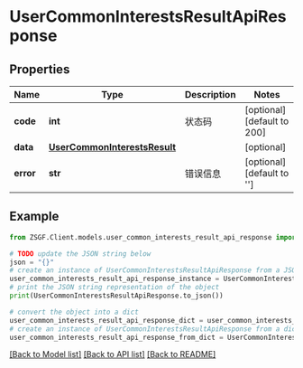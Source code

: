 # UserCommonInterestsResultApiResponse


## Properties

Name | Type | Description | Notes
------------ | ------------- | ------------- | -------------
**code** | **int** | 状态码 | [optional] [default to 200]
**data** | [**UserCommonInterestsResult**](UserCommonInterestsResult.md) |  | [optional] 
**error** | **str** | 错误信息 | [optional] [default to '']

## Example

```python
from ZSGF.Client.models.user_common_interests_result_api_response import UserCommonInterestsResultApiResponse

# TODO update the JSON string below
json = "{}"
# create an instance of UserCommonInterestsResultApiResponse from a JSON string
user_common_interests_result_api_response_instance = UserCommonInterestsResultApiResponse.from_json(json)
# print the JSON string representation of the object
print(UserCommonInterestsResultApiResponse.to_json())

# convert the object into a dict
user_common_interests_result_api_response_dict = user_common_interests_result_api_response_instance.to_dict()
# create an instance of UserCommonInterestsResultApiResponse from a dict
user_common_interests_result_api_response_from_dict = UserCommonInterestsResultApiResponse.from_dict(user_common_interests_result_api_response_dict)
```
[[Back to Model list]](../README.md#documentation-for-models) [[Back to API list]](../README.md#documentation-for-api-endpoints) [[Back to README]](../README.md)


